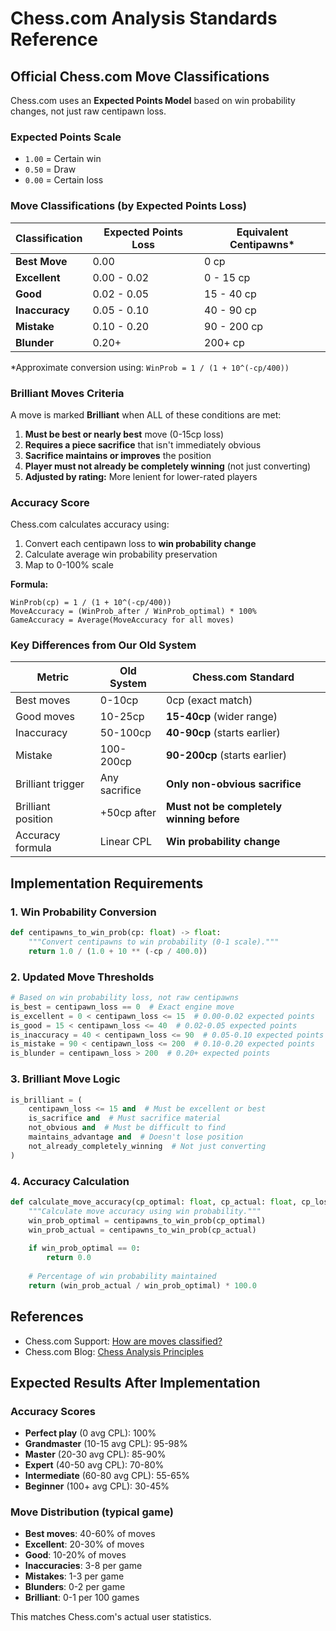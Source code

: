 # Chess.com Analysis Standards Reference

## Official Chess.com Move Classifications

Chess.com uses an **Expected Points Model** based on win probability changes, not just raw centipawn loss.

### Expected Points Scale
- `1.00` = Certain win
- `0.50` = Draw
- `0.00` = Certain loss

### Move Classifications (by Expected Points Loss)

| Classification | Expected Points Loss | Equivalent Centipawns* |
|----------------|---------------------|------------------------|
| **Best Move** | 0.00 | 0 cp |
| **Excellent** | 0.00 - 0.02 | 0 - 15 cp |
| **Good** | 0.02 - 0.05 | 15 - 40 cp |
| **Inaccuracy** | 0.05 - 0.10 | 40 - 90 cp |
| **Mistake** | 0.10 - 0.20 | 90 - 200 cp |
| **Blunder** | 0.20+ | 200+ cp |

*Approximate conversion using: `WinProb = 1 / (1 + 10^(-cp/400))`

### Brilliant Moves Criteria

A move is marked **Brilliant** when ALL of these conditions are met:

1. **Must be best or nearly best** move (0-15cp loss)
2. **Requires a piece sacrifice** that isn't immediately obvious
3. **Sacrifice maintains or improves** the position
4. **Player must not already be completely winning** (not just converting)
5. **Adjusted by rating:** More lenient for lower-rated players

### Accuracy Score

Chess.com calculates accuracy using:
1. Convert each centipawn loss to **win probability change**
2. Calculate average win probability preservation
3. Map to 0-100% scale

**Formula:**
```
WinProb(cp) = 1 / (1 + 10^(-cp/400))
MoveAccuracy = (WinProb_after / WinProb_optimal) * 100%
GameAccuracy = Average(MoveAccuracy for all moves)
```

### Key Differences from Our Old System

| Metric | Old System | Chess.com Standard |
|--------|-----------|-------------------|
| Best moves | 0-10cp | 0cp (exact match) |
| Good moves | 10-25cp | **15-40cp** (wider range) |
| Inaccuracy | 50-100cp | **40-90cp** (starts earlier) |
| Mistake | 100-200cp | **90-200cp** (starts earlier) |
| Brilliant trigger | Any sacrifice | **Only non-obvious sacrifice** |
| Brilliant position | +50cp after | **Must not be completely winning before** |
| Accuracy formula | Linear CPL | **Win probability change** |

## Implementation Requirements

### 1. Win Probability Conversion
```python
def centipawns_to_win_prob(cp: float) -> float:
    """Convert centipawns to win probability (0-1 scale)."""
    return 1.0 / (1.0 + 10 ** (-cp / 400.0))
```

### 2. Updated Move Thresholds
```python
# Based on win probability loss, not raw centipawns
is_best = centipawn_loss == 0  # Exact engine move
is_excellent = 0 < centipawn_loss <= 15  # 0.00-0.02 expected points
is_good = 15 < centipawn_loss <= 40  # 0.02-0.05 expected points
is_inaccuracy = 40 < centipawn_loss <= 90  # 0.05-0.10 expected points
is_mistake = 90 < centipawn_loss <= 200  # 0.10-0.20 expected points
is_blunder = centipawn_loss > 200  # 0.20+ expected points
```

### 3. Brilliant Move Logic
```python
is_brilliant = (
    centipawn_loss <= 15 and  # Must be excellent or best
    is_sacrifice and  # Must sacrifice material
    not_obvious and  # Must be difficult to find
    maintains_advantage and  # Doesn't lose position
    not_already_completely_winning  # Not just converting
)
```

### 4. Accuracy Calculation
```python
def calculate_move_accuracy(cp_optimal: float, cp_actual: float, cp_loss: float) -> float:
    """Calculate move accuracy using win probability."""
    win_prob_optimal = centipawns_to_win_prob(cp_optimal)
    win_prob_actual = centipawns_to_win_prob(cp_actual)
    
    if win_prob_optimal == 0:
        return 0.0
    
    # Percentage of win probability maintained
    return (win_prob_actual / win_prob_optimal) * 100.0
```

## References

- Chess.com Support: [How are moves classified?](https://support.chess.com/en/articles/8572705-how-are-moves-classified-what-is-a-blunder-or-brilliant-etc)
- Chess.com Blog: [Chess Analysis Principles](https://www.chess.com/blog/DucTrung1702/chess-com-chess-analysis-principles)

## Expected Results After Implementation

### Accuracy Scores
- **Perfect play** (0 avg CPL): 100%
- **Grandmaster** (10-15 avg CPL): 95-98%
- **Master** (20-30 avg CPL): 85-90%
- **Expert** (40-50 avg CPL): 70-80%
- **Intermediate** (60-80 avg CPL): 55-65%
- **Beginner** (100+ avg CPL): 30-45%

### Move Distribution (typical game)
- **Best moves**: 40-60% of moves
- **Excellent**: 20-30% of moves
- **Good**: 10-20% of moves
- **Inaccuracies**: 3-8 per game
- **Mistakes**: 1-3 per game
- **Blunders**: 0-2 per game
- **Brilliant**: 0-1 per 100 games

This matches Chess.com's actual user statistics.



